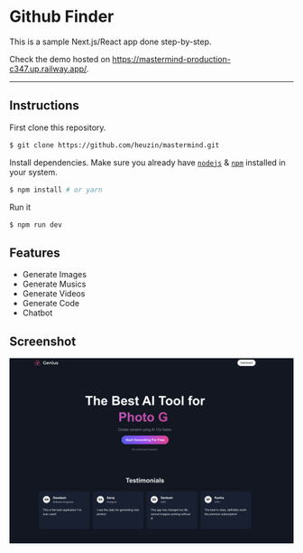 # Github Finder

This is a sample Next.js/React app done step-by-step.

Check the demo hosted on https://mastermind-production-c347.up.railway.app/.

---

## Instructions

First clone this repository.

```bash
$ git clone https://github.com/heuzin/mastermind.git
```

Install dependencies. Make sure you already have [`nodejs`](https://nodejs.org/en/) & [`npm`](https://www.npmjs.com/)
installed in your system.

```bash
$ npm install # or yarn
```

Run it

```bash
$ npm run dev
```

## Features

- Generate Images
- Generate Musics
- Generate Videos
- Generate Code
- Chatbot

## Screenshot

![GitHub Logo](/public/mastermind.png)
